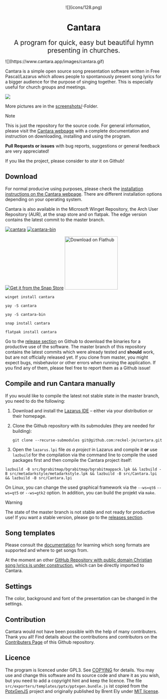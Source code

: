 <div align="center">
![](icons/128.png)

# Cantara

<span style="font-size:1.5em;">A program for quick, easy but beautiful hymn presenting in churches.</span>
</div>
![](https://www.cantara.app/images/cantara.gif)

Cantara is a simple open source song presentation software written in Free Pascal/Lazarus which allows people to spontanously present song lyrics for a bigger audience for the purpose of singing together. This is especially useful for church groups and meetings. 

![](screenshots/cantara-multiscreen.png)

More pictures are in the [screenshots/](screenshots/)-Folder.

> [!NOTE]
> This is just the repository for the source code. For general information, please visit the [Cantara webpage](https://cantara.app) with a complete documentation and instruction on downloading, installing and using the program.

**Pull Requests or issues** with bug reports, suggestions or general feedback are very appreciated!

If you like the project, please consider to *star* it on Github!

## Download
For normal producive using purposes, please check the [installation instructions on the Cantara webpage](https://www.cantara.app/tutorial/install-cantara/index.html). There are different installation options depending on your operating system.

Cantara is also available in the Microsoft Winget Repository, the Arch User Repository (AUR), at the snap store and on flatpak. The edge version contains the latest commit to the master branch.

[![cantara](https://img.shields.io/aur/version/cantara?color=1793d1&label=cantara&logo=arch-linux&style=for-the-badge)](https://aur.archlinux.org/packages/cantara/)
[![cantara-bin](https://img.shields.io/aur/version/cantara-bin?color=1793d1&label=cantara-bin&logo=arch-linux&style=for-the-badge)](https://aur.archlinux.org/packages/cantara-bin/)

[![Get it from the Snap Store](https://snapcraft.io/static/images/badges/en/snap-store-black.svg)](https://snapcraft.io/cantara)
<a href='https://flathub.org/apps/details/app.cantara.Cantara'><img width='170' alt='Download on Flathub' src='https://flathub.org/assets/badges/flathub-badge-en.png'/></a>

```
winget install cantara
```
```
yay -S cantara
```
```
yay -S cantara-bin
```
```
snap install cantara
```
```
flatpak install cantara
```

Go to the [release section](https://github.com/reckel-jm/cantara/releases/) on Github to download the binaries for a productive use of the software.
The master branch of this repository contains the latest commits which were already tested and **should** work, but are not officially released yet. If you clone from master, you might expect bugs, misbehavior or other errors when running the application. If you find any of them, please feel free to report them as a Github issue!

## Compile and run Cantara manually

If you would like to compile the latest not stable state in the master branch, you need to do the following:

 1. Download and install the [Lazarus IDE](https://www.lazarus-ide.org) – either via your distribution or their homepage.
 2. Clone the Github repository with its submodules (they are needed for building):

    `git clone --recurse-submodules git@github.com:reckel-jm/cantara.git`

 3. Open the `lazarus.lpi` file *as a project* in Lazarus and compile it **or** use `lazbuild` for the compilation via the command line to compile the used packages first and then compile the Cantara project itself:

   `lazbuild -B src/bgrabitmap/bgrabitmap/bgrabitmappack.lpk && lazbuild -B src/metadarkstyle/metadarkstyle.lpk && lazbuild -B src/Cantara.lpi && lazbuild -B src/Cantara.lpi`

On Linux, you can change the used graphical framework via the `--ws=qt6` `--ws=qt5` or `--ws=gtk2` option. In addition, you can build the projekt via `make`.

> [!WARNING]
> The state of the master branch is not stable and not ready for productive use! If you want a stable version, please go to the [releases section](releases/).

## Song templates
Please consult the [documentation](https://www.cantara.app/tutorial/where-to-get-the-songs/) for learning which song formats are supported and where to get songs from.

At the moment an other [GitHub Repository with public domain Christian song lyrics is under construction](https://github.com/reckel-jm/cantara_songrepo), which can be directly imported to Cantara.

## Settings
The color, background and font of the presentation can be changed in the settings.

## Contribution

Cantara would not have been possible with the help of many contributers. Thank you all!
Find details about the contributions and contributors on the [Contributers Page](https://github.com/reckel-jm/cantara/graphs/contributors) of this Github repository.

## Licence
The program is licenced under GPL3. See [COPYING](https://github.com/reckel-jm/cantara/blob/master/COPYING) for details. You may use and change this software and its source code and share it as you wish, but you need to add a copyright hint and keep the licence.
The file `src/exporters/templates/pptx/pptxgen.bundle.js` ist copied from the [PptxGenJS](https://github.com/gitbrent/PptxGenJS/) project and originally published by Brent Ely under [MIT license](https://github.com/gitbrent/PptxGenJS/blob/master/LICENSE).
